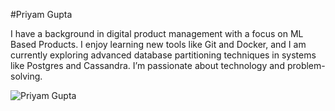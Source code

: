 #Priyam Gupta

I have a background in digital product management with a focus on ML Based Products. I enjoy learning new tools like Git and Docker, and I am currently exploring advanced database partitioning techniques in systems like Postgres and Cassandra. I’m passionate about technology and problem-solving.

![Priyam Gupta](PriyamGupta.jpeg)

